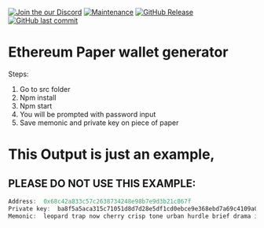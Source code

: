 [![Join the our Discord](https://user-images.githubusercontent.com/7288322/34429152-141689f8-ecb9-11e7-8003-b5a10a5fcb29.png)](https://discord.gg/JNvvB7q)
[![Maintenance](https://img.shields.io/maintenance/yes/2019.svg)](https://github.com/CryptoLover705/Eth-paper-wallet)
[![GitHub Release](https://img.shields.io/github/package-json/v/CryptoLover705/Eth-paper-wallet.svg)](https://github.com/CryptoLover705/Eth-paper-wallet)
[![GitHub last commit](https://img.shields.io/github/last-commit/CryptoLover705/Eth-paper-wallet.svg)](https://github.com/CryptoLover705/Eth-paper-wallet)


# Ethereum Paper wallet generator

Steps:
1. Go to src folder
2. Npm install
3. Npm start
4. You will be prompted with password input
5. Save memonic and private key on piece of paper

# This Output is just an example, 
## PLEASE DO NOT USE THIS EXAMPLE:
```javascript
Address:  0x68c42a833c57c2638734248e98b7e9d3b21c867f
Private key:  ba8f5a5aca315c71051d8d7d28e5df1cd0ebce9e368ebd7a69c4109a031f174b
Memonic:  leopard trap now cherry crisp tone urban hurdle brief drama ill young
```
